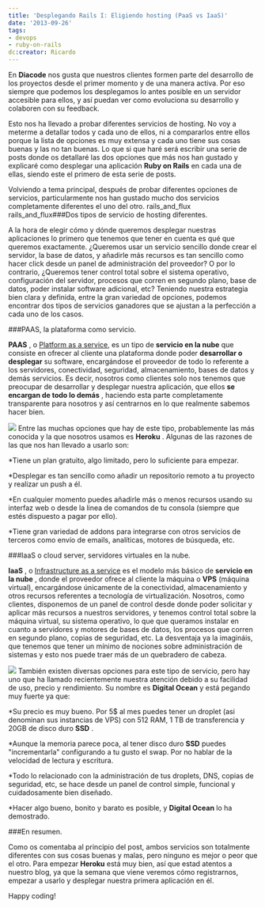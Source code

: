 ```yaml
---
title: 'Desplegando Rails I: Eligiendo hosting (PaaS vs IaaS)'
date: '2013-09-26'
tags:
- devops
- ruby-on-rails
dc:creator: Ricardo
---
```


En 
**Diacode**
 nos gusta que nuestros clientes formen parte del desarrollo de los proyectos desde el primer momento y de una manera activa. Por eso siempre que podemos los desplegamos lo antes posible en un servidor accesible para ellos, y así puedan ver como evoluciona su desarrollo y colaboren con su 
feedback.

Esto nos ha llevado a probar diferentes servicios de 
hosting. No voy a meterme a detallar todos y cada uno de ellos, ni a compararlos entre ellos porque la lista de opciones es muy extensa y cada uno tiene sus cosas buenas y las no tan buenas. Lo que si que haré será escribir una serie de posts donde os detallaré las dos opciones que más nos han gustado y explicaré como desplegar una aplicación 
**Ruby on Rails**
 en cada una de ellas, siendo este el primero de esta serie de posts.

Volviendo a tema principal, después de probar diferentes opciones de servicios, particularmente nos han gustado mucho dos servicios completamente diferentes el uno del otro.
rails_and_flux 
rails_and_flux###Dos tipos de servicio de hosting diferentes.

A la hora de elegir cómo y dónde queremos desplegar nuestras aplicaciones lo primero que tenemos que tener en cuenta es qué que queremos exactamente.
¿Queremos usar un servicio sencillo donde crear el 
servidor, la base de datos, y añadirle más recursos es tan sencillo como hacer 
click desde un panel de administración del proveedor? O por lo contrario, ¿Queremos tener control total sobre el sistema operativo, configuración del servidor, procesos que corren en segundo plano, base de datos, poder instalar software adicional, etc?
Teniendo nuestra estrategia bien clara y definida, entre la gran variedad de opciones, podemos encontrar dos tipos de servicios ganadores que se ajustan a la perfección a cada uno de los casos.

###PAAS, la plataforma como servicio.


**PAAS**
, o 
[Platform as a service](http://es.wikipedia.org/wiki/Plataforma_como_servicio#Plataforma_como_servicio), es un tipo de 
**servicio en la nube**
 que consiste en ofrecer al cliente una plataforma donde poder 
**desarrollar o desplegar**
 su software, encargándose el proveedor de todo lo referente a los servidores, conectividad, seguridad, almacenamiento, bases de datos y demás servicios. Es decir, nosotros como clientes solo nos tenemos que preocupar de desarrollar y desplegar nuestra aplicación, que ellos 
**se encargan de todo lo demás**
, haciendo esta parte completamente transparente para nosotros y así centrarnos en lo que realmente sabemos hacer bien.

[![](http://blog.diacode.com/wp-content/uploads/2013/09/heroku-logo.png)](https://www.heroku.com/)
Entre las muchas opciones que hay de este tipo, probablemente las más conocida y la que nosotros usamos es 
**Heroku**
. Algunas de las razones de las que nos han llevado a usarlo son:

*Tiene un plan gratuito, algo limitado, pero lo suficiente para empezar.

	
*Desplegar es tan sencillo como añadir un repositorio remoto a tu proyecto y realizar un 
push a él.

	
*En cualquier momento puedes añadirle más o menos recursos usando su interfaz web o desde la linea de comandos de tu consola (siempre que estés dispuesto a pagar por ello).

	
*Tiene gran variedad de 
addons para integrarse con otros servicios de terceros como envío de 
emails, analíticas, motores de búsqueda, etc.

###IaaS o cloud server, servidores virtuales en la nube.


**IaaS**
, o 
[Infrastructure as a service](http://en.wikipedia.org/wiki/Infrastructure_as_a_service#Infrastructure_as_a_service_.28IaaS.29) es el modelo más básico de 
**servicio en la nube**
, donde el proveedor ofrece al cliente la máquina o 
**VPS**
 (máquina virtual), encargándose únicamente de la conectividad, almacenamiento y otros recursos referentes a tecnología de virtualización. Nosotros, como clientes, disponemos de un panel de control desde donde poder solicitar y aplicar más recursos a nuestros servidores, y tenemos control total sobre la máquina virtual, su sistema operativo, lo que que queramos instalar en cuanto a servidores y motores de bases de datos, los procesos que corren en segundo plano, copias de seguridad, etc. La desventaja ya la imagináis, que tenemos que tener un mínimo de nociones sobre administración de sistemas y esto nos puede traer más de un quebradero de cabeza.

[![](http://blog.diacode.com/wp-content/uploads/2013/09/digital-ocean-logo.png)](https://www.digitalocean.com/?refcode=86b3281830df)
También existen diversas opciones para este tipo de servicio, pero hay uno que ha llamado recientemente nuestra atención debido a su facilidad de uso, precio y rendimiento. Su nombre es 
**Digital Ocean**
 y está pegando muy fuerte ya que:

*Su precio es muy bueno. Por 5$ al mes puedes tener un 
droplet (asi denominan sus instancias de VPS) con 512 RAM, 1 TB de transferencia y 20GB de disco duro 
**SSD**
.

	
*Aunque la memoria parece poca, al tener disco duro 
**SSD**
 puedes "incrementarla" configurando a tu gusto el 
swap. Por no hablar de la velocidad de lectura y escritura.

	
*Todo lo relacionado con la administración de tus 
droplets, DNS, copias de seguridad, etc, se hace desde un panel de control simple, funcional y cuidadosamente bien diseñado.

	
*Hacer algo bueno, bonito y barato es posible, y 
**Digital Ocean**
 lo ha demostrado.

###En resumen.

Como os comentaba al principio del post, ambos servicios son totalmente diferentes con sus cosas buenas y malas, pero ninguno es mejor o peor que el otro. Para empezar 
**Heroku**
 está muy bien, así que estad atentos a nuestro blog, ya que la semana que viene veremos cómo registrarnos, empezar a usarlo y desplegar nuestra primera aplicación en él.

Happy coding!
